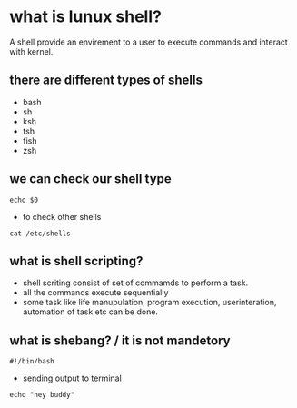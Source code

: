 # what is lunux shell?
A shell provide an envirement to a user to execute commands and interact with kernel.

## there are different types of shells 
- bash
- sh
- ksh 
- tsh
- fish
- zsh

## we can check our shell type 
```
echo $0
```
- to check other shells 
```
cat /etc/shells
```
## what is shell scripting?
- shell scriting consist of set of commamds to perform a task.
- all the commands execute sequentially
- some task like life manupulation, program execution, userinteration, automation of task etc can be done.

## what is shebang? / it is not mandetory
```
#!/bin/bash 
```

- sending output to terminal
```
echo "hey buddy"
```
